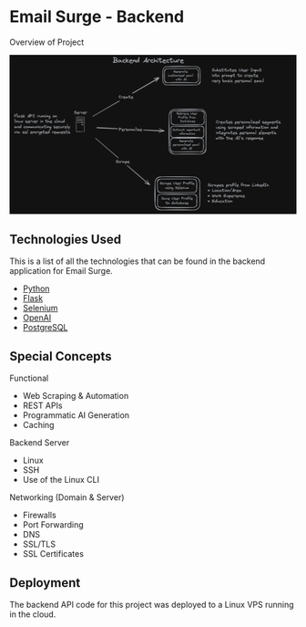 # Email Surge - Backend
Overview of Project

![Excalidraw Image](./docs/overview.png)


## Technologies Used

This is a list of all the technologies that can be found in the backend application for Email Surge.

* [Python](https://python.org/)
* [Flask](https://flask.palletsprojects.com/en/3.0.x/)
* [Selenium](https://selenium.dev/)
* [OpenAI](https://openai.com/)
* [PostgreSQL](https://www.postgresql.org/)
  

## Special Concepts
Functional
* Web Scraping & Automation
* REST APIs
* Programmatic AI Generation
* Caching

Backend Server
* Linux
* SSH
* Use of the Linux CLI

Networking (Domain & Server)
* Firewalls
* Port Forwarding
* DNS
* SSL/TLS
* SSL Certificates

## Deployment

The backend API code for this project was deployed to a Linux VPS running in the cloud.
